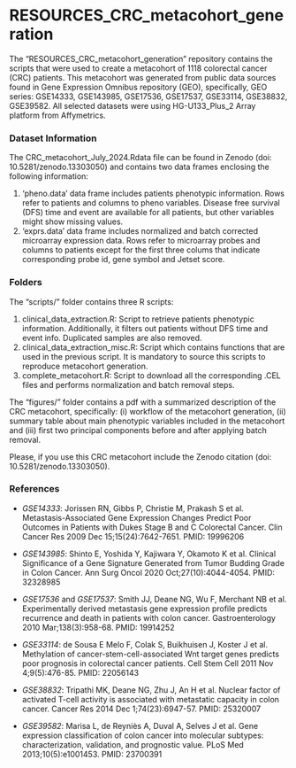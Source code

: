 # RESOURCES_CRC_metacohort_generation

The “RESOURCES_CRC_metacohort_generation” repository contains the scripts that were used to create a metacohort of 1118 colorectal cancer (CRC) patients. This metacohort was generated from public data sources found in Gene Expression Omnibus repository (GEO), specifically, GEO series: GSE14333, GSE143985, GSE17536, GSE17537, GSE33114, GSE38832, GSE39582. All selected datasets were using HG-U133_Plus_2 Array platform from Affymetrics.


### Dataset Information

The CRC_metacohort_July_2024.Rdata file can be found in Zenodo (doi: 10.5281/zenodo.13303050) and contains two data frames enclosing the following information:

1. ‘pheno.data’ data frame includes patients phenotypic information. Rows refer to patients and columns to pheno variables. Disease free survival (DFS) time and event are available for all patients, but other variables might show missing values. 
2. ‘exprs.data’  data frame includes normalized and batch corrected microarray expression data. Rows refer to microarray probes and columns to patients except for the first three colums that indicate corresponding probe id, gene symbol and Jetset score. 


### Folders

The “scripts/” folder contains three R scripts:

1. clinical_data_extraction.R: Script to retrieve patients phenotypic information. Additionally, it filters out patients without DFS time and event info. Duplicated samples are also removed.
2. clinical_data_extraction_misc.R: Script which contains functions that are used in the previous script. It is mandatory to source this scripts to reproduce metacohort generation.
3. complete_metacohort.R: Script to download all the corresponding .CEL files  and performs normalization and batch removal steps.


The “figures/” folder contains a pdf with a summarized description of the CRC metacohort, specifically: (i) workflow of the metacohort generation, (ii) summary table about main phenotypic variables included in the metacohort and (iii) first two principal components before and after applying batch removal.

Please, if you use this CRC metacohort include the Zenodo citation (doi: 10.5281/zenodo.13303050).


### References

* *GSE14333*: Jorissen RN, Gibbs P, Christie M, Prakash S et al. Metastasis-Associated Gene Expression Changes Predict Poor Outcomes in Patients with Dukes Stage B and C Colorectal Cancer. Clin Cancer Res 2009 Dec 15;15(24):7642-7651. PMID: 19996206

* *GSE143985*: Shinto E, Yoshida Y, Kajiwara Y, Okamoto K et al. Clinical Significance of a Gene Signature Generated from Tumor Budding Grade in Colon Cancer. Ann Surg Oncol 2020 Oct;27(10):4044-4054. PMID: 32328985

* *GSE17536* and *GSE17537*: Smith JJ, Deane NG, Wu F, Merchant NB et al. Experimentally derived metastasis gene expression profile predicts recurrence and death in patients with colon cancer. Gastroenterology 2010 Mar;138(3):958-68. PMID: 19914252

* *GSE33114*: de Sousa E Melo F, Colak S, Buikhuisen J, Koster J et al. Methylation of cancer-stem-cell-associated Wnt target genes predicts poor prognosis in colorectal cancer patients. Cell Stem Cell 2011 Nov 4;9(5):476-85. PMID: 22056143

* *GSE38832*: Tripathi MK, Deane NG, Zhu J, An H et al. Nuclear factor of activated T-cell activity is associated with metastatic capacity in colon cancer. Cancer Res 2014 Dec 1;74(23):6947-57. PMID: 25320007

* *GSE39582*: Marisa L, de Reyniès A, Duval A, Selves J et al. Gene expression classification of colon cancer into molecular subtypes: characterization, validation, and prognostic value. PLoS Med 2013;10(5):e1001453. PMID: 23700391

